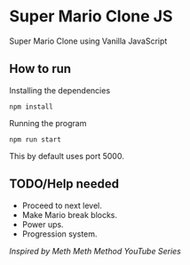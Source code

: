 # Super Mario Clone JS
Super Mario Clone using Vanilla JavaScript

## How to run
Installing the dependencies
```
npm install
```
Running the program
```
npm run start
```
This by default uses port 5000.  

## TODO/Help needed
- Proceed to next level.
- Make Mario break blocks.  
- Power ups.  
- Progression system.   
  
  
  
*Inspired by Meth Meth Method YouTube Series*